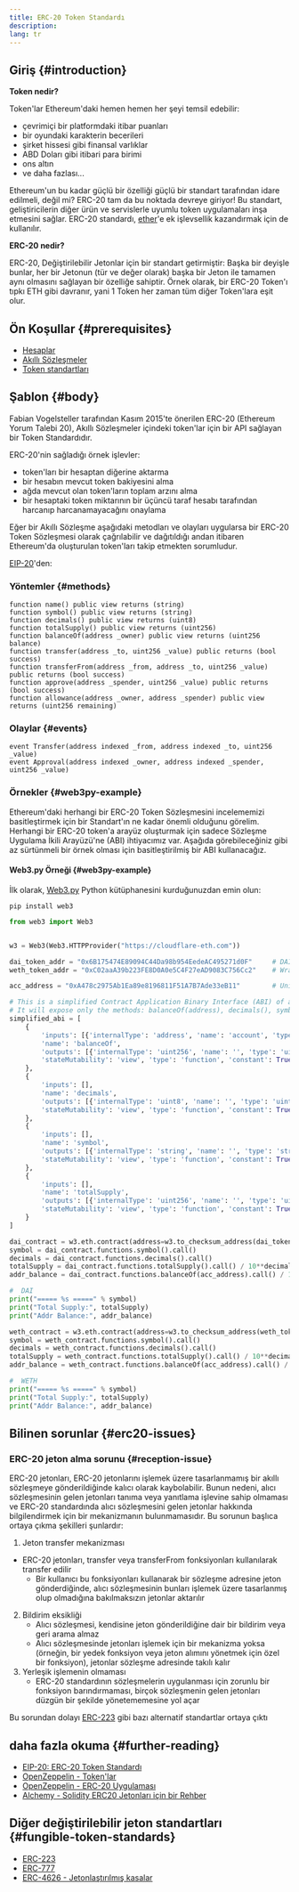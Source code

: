 ```yaml
---
title: ERC-20 Token Standardı
description:
lang: tr
---
```


## Giriş {#introduction}

**Token nedir?**

Token'lar Ethereum'daki hemen hemen her şeyi temsil edebilir:

- çevrimiçi bir platformdaki itibar puanları
- bir oyundaki karakterin becerileri
- şirket hissesi gibi finansal varlıklar
- ABD Doları gibi itibari para birimi
- ons altın
- ve daha fazlası...

Ethereum'un bu kadar güçlü bir özelliği güçlü bir standart tarafından idare edilmeli, değil mi? ERC-20 tam da bu noktada devreye giriyor! Bu standart, geliştiricilerin diğer ürün ve servislerle uyumlu token uygulamaları inşa etmesini sağlar. ERC-20 standardı, [ether](/glossary/#ether)'e ek işlevsellik kazandırmak için de kullanılır.

**ERC-20 nedir?**

ERC-20, Değiştirilebilir Jetonlar için bir standart getirmiştir: Başka bir deyişle bunlar, her bir Jetonun (tür ve değer olarak) başka bir Jeton ile tamamen aynı olmasını sağlayan bir özelliğe sahiptir. Örnek olarak, bir ERC-20 Token'ı tıpkı ETH gibi davranır, yani 1 Token her zaman tüm diğer Token'lara eşit olur.

## Ön Koşullar {#prerequisites}

- [Hesaplar](/developers/docs/accounts)
- [Akıllı Sözleşmeler](/developers/docs/smart-contracts/)
- [Token standartları](/developers/docs/standards/tokens/)

## Şablon {#body}

Fabian Vogelsteller tarafından Kasım 2015'te önerilen ERC-20 (Ethereum Yorum Talebi 20), Akıllı Sözleşmeler içindeki token'lar için bir API sağlayan bir Token Standardıdır.

ERC-20'nin sağladığı örnek işlevler:

- token'ları bir hesaptan diğerine aktarma
- bir hesabın mevcut token bakiyesini alma
- ağda mevcut olan token'ların toplam arzını alma
- bir hesaptaki token miktarının bir üçüncü taraf hesabı tarafından harcanıp harcanamayacağını onaylama

Eğer bir Akıllı Sözleşme aşağıdaki metodları ve olayları uygularsa bir ERC-20 Token Sözleşmesi olarak çağrılabilir ve dağıtıldığı andan itibaren Ethereum'da oluşturulan token'ları takip etmekten sorumludur.

[EIP-20](https://eips.ethereum.org/EIPS/eip-20)'den:

### Yöntemler {#methods}

```solidity
function name() public view returns (string)
function symbol() public view returns (string)
function decimals() public view returns (uint8)
function totalSupply() public view returns (uint256)
function balanceOf(address _owner) public view returns (uint256 balance)
function transfer(address _to, uint256 _value) public returns (bool success)
function transferFrom(address _from, address _to, uint256 _value) public returns (bool success)
function approve(address _spender, uint256 _value) public returns (bool success)
function allowance(address _owner, address _spender) public view returns (uint256 remaining)
```

### Olaylar {#events}

```solidity
event Transfer(address indexed _from, address indexed _to, uint256 _value)
event Approval(address indexed _owner, address indexed _spender, uint256 _value)
```

### Örnekler {#web3py-example}

Ethereum'daki herhangi bir ERC-20 Token Sözleşmesini incelememizi basitleştirmek için bir Standart'ın ne kadar önemli olduğunu görelim. Herhangi bir ERC-20 token'a arayüz oluşturmak için sadece Sözleşme Uygulama İkili Arayüzü'ne (ABI) ihtiyacımız var. Aşağıda görebileceğiniz gibi az sürtünmeli bir örnek olması için basitleştirilmiş bir ABI kullanacağız.

#### Web3.py Örneği {#web3py-example}

İlk olarak, [Web3.py](https://web3py.readthedocs.io/en/stable/quickstart.html#installation) Python kütüphanesini kurduğunuzdan emin olun:

```
pip install web3
```

```python
from web3 import Web3


w3 = Web3(Web3.HTTPProvider("https://cloudflare-eth.com"))

dai_token_addr = "0x6B175474E89094C44Da98b954EedeAC495271d0F"     # DAI
weth_token_addr = "0xC02aaA39b223FE8D0A0e5C4F27eAD9083C756Cc2"    # Wrapped ether (WETH)

acc_address = "0xA478c2975Ab1Ea89e8196811F51A7B7Ade33eB11"        # Uniswap V2: DAI 2

# This is a simplified Contract Application Binary Interface (ABI) of an ERC-20 Token Contract.
# It will expose only the methods: balanceOf(address), decimals(), symbol() and totalSupply()
simplified_abi = [
    {
        'inputs': [{'internalType': 'address', 'name': 'account', 'type': 'address'}],
        'name': 'balanceOf',
        'outputs': [{'internalType': 'uint256', 'name': '', 'type': 'uint256'}],
        'stateMutability': 'view', 'type': 'function', 'constant': True
    },
    {
        'inputs': [],
        'name': 'decimals',
        'outputs': [{'internalType': 'uint8', 'name': '', 'type': 'uint8'}],
        'stateMutability': 'view', 'type': 'function', 'constant': True
    },
    {
        'inputs': [],
        'name': 'symbol',
        'outputs': [{'internalType': 'string', 'name': '', 'type': 'string'}],
        'stateMutability': 'view', 'type': 'function', 'constant': True
    },
    {
        'inputs': [],
        'name': 'totalSupply',
        'outputs': [{'internalType': 'uint256', 'name': '', 'type': 'uint256'}],
        'stateMutability': 'view', 'type': 'function', 'constant': True
    }
]

dai_contract = w3.eth.contract(address=w3.to_checksum_address(dai_token_addr), abi=simplified_abi)
symbol = dai_contract.functions.symbol().call()
decimals = dai_contract.functions.decimals().call()
totalSupply = dai_contract.functions.totalSupply().call() / 10**decimals
addr_balance = dai_contract.functions.balanceOf(acc_address).call() / 10**decimals

#  DAI
print("===== %s =====" % symbol)
print("Total Supply:", totalSupply)
print("Addr Balance:", addr_balance)

weth_contract = w3.eth.contract(address=w3.to_checksum_address(weth_token_addr), abi=simplified_abi)
symbol = weth_contract.functions.symbol().call()
decimals = weth_contract.functions.decimals().call()
totalSupply = weth_contract.functions.totalSupply().call() / 10**decimals
addr_balance = weth_contract.functions.balanceOf(acc_address).call() / 10**decimals

#  WETH
print("===== %s =====" % symbol)
print("Total Supply:", totalSupply)
print("Addr Balance:", addr_balance)
```

## Bilinen sorunlar {#erc20-issues}

### ERC-20 jeton alma sorunu {#reception-issue}

ERC-20 jetonları, ERC-20 jetonlarını işlemek üzere tasarlanmamış bir akıllı sözleşmeye gönderildiğinde kalıcı olarak kaybolabilir. Bunun nedeni, alıcı sözleşmesinin gelen jetonları tanıma veya yanıtlama işlevine sahip olmaması ve ERC-20 standardında alıcı sözleşmesini gelen jetonlar hakkında bilgilendirmek için bir mekanizmanın bulunmamasıdır. Bu sorunun başlıca ortaya çıkma şekilleri şunlardır:

1.  Jeton transfer mekanizması
  - ERC-20 jetonları, transfer veya transferFrom fonksiyonları kullanılarak transfer edilir
    -   Bir kullanıcı bu fonksiyonları kullanarak bir sözleşme adresine jeton gönderdiğinde, alıcı sözleşmesinin bunları işlemek üzere tasarlanmış olup olmadığına bakılmaksızın jetonlar aktarılır
2.  Bildirim eksikliği
    -   Alıcı sözleşmesi, kendisine jeton gönderildiğine dair bir bildirim veya geri arama almaz
    -   Alıcı sözleşmesinde jetonları işlemek için bir mekanizma yoksa (örneğin, bir yedek fonksiyon veya jeton alımını yönetmek için özel bir fonksiyon), jetonlar sözleşme adresinde takılı kalır
3.  Yerleşik işlemenin olmaması
    -   ERC-20 standardının sözleşmelerin uygulanması için zorunlu bir fonksiyon barındırmaması, birçok sözleşmenin gelen jetonları düzgün bir şekilde yönetememesine yol açar

Bu sorundan dolayı [ERC-223](/developers/docs/standards/tokens/erc-223) gibi bazı alternatif standartlar ortaya çıktı

## daha fazla okuma {#further-reading}

- [EIP-20: ERC-20 Token Standardı](https://eips.ethereum.org/EIPS/eip-20)
- [OpenZeppelin - Token'lar](https://docs.openzeppelin.com/contracts/3.x/tokens#ERC20)
- [OpenZeppelin - ERC-20 Uygulaması](https://github.com/OpenZeppelin/openzeppelin-contracts/blob/master/contracts/token/ERC20/ERC20.sol)
- [Alchemy - Solidity ERC20 Jetonları için bir Rehber](https://www.alchemy.com/overviews/erc20-solidity)


## Diğer değiştirilebilir jeton standartları {#fungible-token-standards}

- [ERC-223](/developers/docs/standards/tokens/erc-223)
- [ERC-777](/developers/docs/standards/tokens/erc-777)
- [ERC-4626 - Jetonlaştırılmış kasalar](/developers/docs/standards/tokens/erc-4626)
